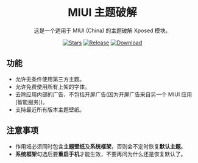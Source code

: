 <div align="center">

# MIUI 主题破解

这是一个适用于 MIUI (China) 的主题破解 Xposed 模块。

[![Stars](https://img.shields.io/github/stars/qqlittleice/FuckMiuiThemeManager?label=stars)](https://github.com/qqlittleice/FuckMiuiThemeManager) 
[![Release](https://img.shields.io/github/v/release/Xposed-Modules-Repo/com.yuk.fuckmiuithememanager?label=release)](https://github.com/Xposed-Modules-Repo/com.yuk.fuckmiuithememanager/releases/latest) 
[![Download](https://img.shields.io/github/downloads/Xposed-Modules-Repo/com.yuk.fuckmiuithememanager/total)](https://github.com/Xposed-Modules-Repo/com.yuk.fuckmiuithememanager/releases)

</div>

## 功能

- 允许无条件使用第三方主题。
- 允许免费使用所有上架的字体。
- 去除应用内部的广告，不包括开屏广告(因为开屏广告来自另一个 MIUI 应用[智能服务])。
- 支持最近所有版本主题壁纸。

## 注意事项

- 作用域必须同时包含<b>主题壁纸</b>及<b>系统框架</b>，否则会不定时恢复<b>默认主题</b>。
- <b>系统框架</b>勾选后要<b>重启手机</b>才能生效，不要再问为什么还是恢复默认了。
